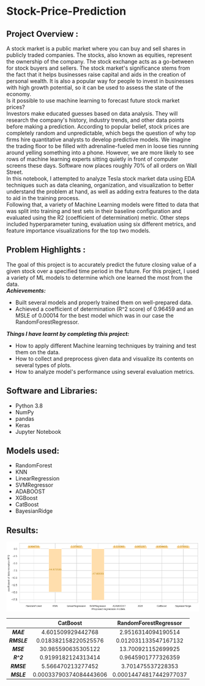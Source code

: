 # Stock-Price-Prediction
## Project Overview : 
A stock market is a public market where you can buy and sell shares in publicly traded companies. The stocks, also known as equities, represent the ownership of the company. The stock exchange acts as a go-between for stock buyers and sellers. The stock market's significance stems from the fact that it helps businesses raise capital and aids in the creation of personal wealth. It is also a popular way for people to invest in businesses with high growth potential, so it can be used to assess the state of the economy.  
Is it possible to use machine learning to forecast future stock market prices?  
Investors make educated guesses based on data analysis. They will research the company's history, industry trends, and other data points before making a prediction. According to popular belief, stock prices are completely random and unpredictable, which begs the question of why top firms hire quantitative analysts to develop predictive models. We imagine the trading floor to be filled with adrenaline-fueled men in loose ties running around yelling something into a phone. However, we are more likely to see rows of machine learning experts sitting quietly in front of computer screens these days. Software now places roughly 70% of all orders on Wall Street.  
In this notebook, I attempted to analyze Tesla stock market data using EDA techniques such as data cleaning, organization, and visualization to better understand the problem at hand, as well as adding extra features to the data to aid in the training process.  
Following that, a variety of Machine Learning models were fitted to data that was split into training and test sets in their baseline configuration and evaluated using the R2 (coefficient of determination) metric. Other steps included hyperparameter tuning, evaluation using six different metrics, and feature importance visualizations for the top two models. 
## Problem Highlights :
The goal of this project is to accurately predict the future closing value of a given stock over a specified time period in the future. For this project, I used a variety of ML models to determine which one learned the most from the data.  
***Achievements:*** 
* Built several models and properly trained them on well-prepared data.
* Achieved a coefficient of determination (R^2 score) of 0.96459 and an MSLE of 0.00014 for the best model which was in our case the RandomForestRegressor.  
  
***Things I have learnt by completing this project:***
* How to apply different Machine learning techniques by training and test them on the data.
* How to collect and preprocess given data and visualize its contents on several types of plots.
* How to analyze model's performance using several evaluation metrics. 
## Software and Libraries:
* Python 3.8
* NumPy
* pandas
* Keras
* Jupyter Notebook
## Models used:
* RandomForest
* KNN 
* LinearRegression
* SVMRegressor
* ADABOOST
* XGBoost
* CatBoost
* BayesianRidge
## Results:
![alt text](https://github.com/Sanazorgui/Stock-Price-Prediction/blob/main/Models%20comparaison.png?raw=true)

|  | CatBoost | RandomForestRegressor |
|:--------------:|:-------------:|:--------------:|
| ***MAE*** | 4.601509929442768 | 2.9516314094190514 |
| ***RMSLE*** | 0.018382158220525576 | 0.012031133547167132 |
| ***MSE*** | 30.985590635305122 | 13.700921152699925 |
| ***R^2*** | 0.9199182124313414 | 0.9645901777326359 |
| ***RMSE*** | 5.566470213277452 | 3.701475537228353 |
| ***MSLE*** | 0.00033790374084443606 | 0.00014474817442977037 |



